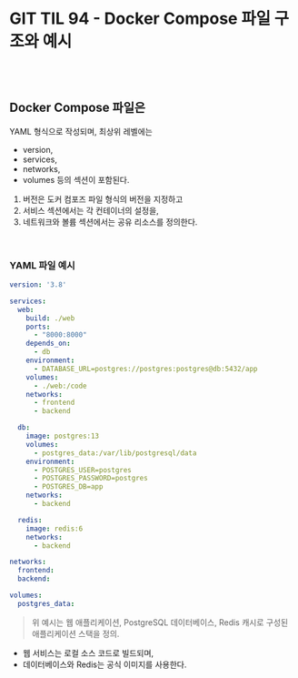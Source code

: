 # GIT TIL 94 - Docker Compose 파일 구조와 예시

<br><br>

## Docker Compose 파일은
YAML 형식으로 작성되며, 최상위 레벨에는 
- version, 
- services, 
- networks, 
- volumes 등의 섹션이 포함된다.

1. 버전은 도커 컴포즈 파일 형식의 버전을 지정하고
2. 서비스 섹션에서는 각 컨테이너의 설정을,  
3. 네트워크와 볼륨 섹션에서는 공유 리소스를 정의한다.

<br>

### YAML 파일 예시

```yaml
version: '3.8'

services:
  web:
    build: ./web
    ports:
      - "8000:8000"
    depends_on:
      - db
    environment:
      - DATABASE_URL=postgres://postgres:postgres@db:5432/app
    volumes:
      - ./web:/code
    networks:
      - frontend
      - backend

  db:
    image: postgres:13
    volumes:
      - postgres_data:/var/lib/postgresql/data
    environment:
      - POSTGRES_USER=postgres
      - POSTGRES_PASSWORD=postgres
      - POSTGRES_DB=app
    networks:
      - backend

  redis:
    image: redis:6
    networks:
      - backend

networks:
  frontend:
  backend:

volumes:
  postgres_data:
```

> 위 예시는 웹 애플리케이션, PostgreSQL 데이터베이스, Redis 캐시로 구성된 애플리케이션 스택을 정의.

- 웹 서비스는 로컬 소스 코드로 빌드되며, <br>
- 데이터베이스와 Redis는 공식 이미지를 사용한다. <br>

